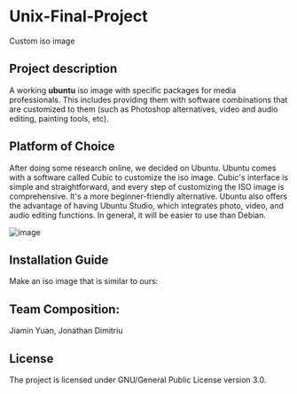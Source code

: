 # Unix-Final-Project
Custom iso image

## Project description
A working **ubuntu** iso image with specific packages for media professionals. This includes providing them with software combinations that are customized to them (such as Photoshop alternatives, video and audio editing, painting tools, etc).

## Platform of Choice
After doing some research online, we decided on Ubuntu. Ubuntu comes with a software called Cubic to customize the iso image. Cubic's interface is simple and straightforward, and every step of customizing the ISO image is comprehensive. It's a more beginner-friendly alternative. Ubuntu also offers the advantage of having Ubuntu Studio, which integrates photo, video, and audio editing functions. In general, it will be easier to use than Debian.

![image](https://user-images.githubusercontent.com/82058058/166124249-8f751a96-0e13-4f91-9280-21bc6a257399.png)

## Installation Guide
Make an iso image that is similar to ours:

## Team Composition: 
Jiamin Yuan, Jonathan Dimitriu

## License
The project is licensed under GNU/General Public License version 3.0. 

